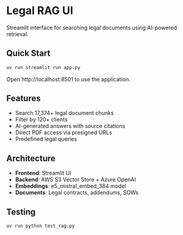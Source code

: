 # Legal RAG UI

Streamlit interface for searching legal documents using AI-powered retrieval.

## Quick Start

```bash
uv run streamlit run app.py
```

Open http://localhost:8501 to use the application.

## Features

- Search 17,374+ legal document chunks
- Filter by 120+ clients
- AI-generated answers with source citations
- Direct PDF access via presigned URLs
- Predefined legal queries

## Architecture

- **Frontend**: Streamlit UI
- **Backend**: AWS S3 Vector Store + Azure OpenAI
- **Embeddings**: e5_mistral_embed_384 model
- **Documents**: Legal contracts, addendums, SOWs

## Testing

```bash
uv run python test_rag.py
```
